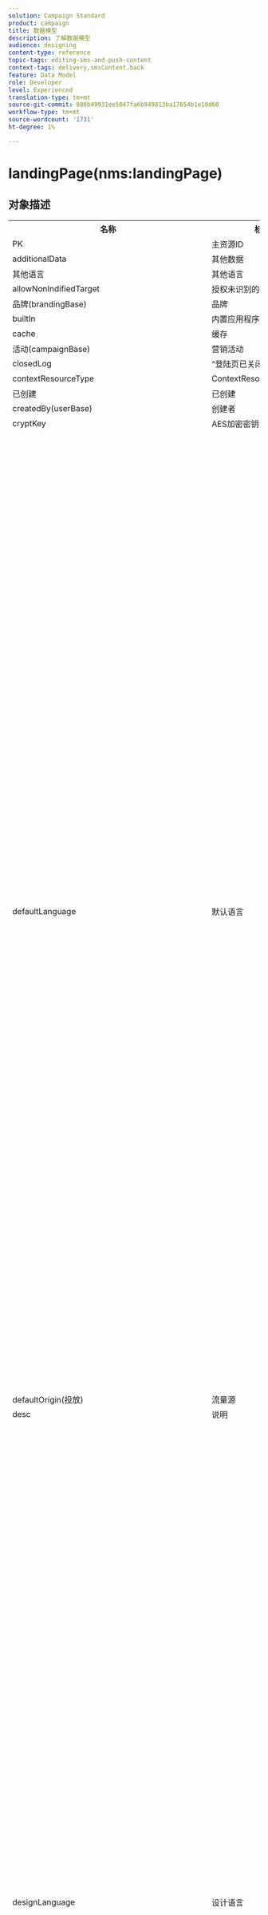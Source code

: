 ```yaml
---
solution: Campaign Standard
product: campaign
title: 数据模型
description: 了解数据模型
audience: designing
content-type: reference
topic-tags: editing-sms-and-push-content
context-tags: delivery,smsContent,back
feature: Data Model
role: Developer
level: Experienced
translation-type: tm+mt
source-git-commit: 088b49931ee5047fa6b949813ba17654b1e10d60
workflow-type: tm+mt
source-wordcount: '1731'
ht-degree: 1%

---
```



# landingPage(nms:landingPage)

## 对象描述

<table>
      <tr>
         <th>名称</th>
         <th>标签</th>
         <th>类型（长度）</th>
         <th>明细列表值</th>
      </tr>
      <tr>
         <td>PK</td>
         <td>主资源ID</td>
         <td>字符串 </td>
         <td> </td>
      </tr>
      <tr>
         <td>additionalData</td>
         <td>其他数据</td>
         <td>collection </td>
         <td> </td>
      </tr>
      <tr>
         <td>其他语言</td>
         <td>其他语言</td>
         <td>项目 </td>
         <td> </td>
      </tr>
      <tr>
         <td>allowNonIndifiedTarget</td>
         <td>授权未识别的访客</td>
         <td>布尔 </td>
         <td> </td>
      </tr>
      <tr>
         <td>品牌(brandingBase)</td>
         <td>品牌</td>
         <td>链接 </td>
         <td> </td>
      </tr>
      <tr>
         <td>builtIn</td>
         <td>内置应用程序对象</td>
         <td>布尔 </td>
         <td> </td>
      </tr>
      <tr>
         <td>cache</td>
         <td>缓存</td>
         <td>字符串 </td>
         <td> </td>
      </tr>
      <tr>
         <td>活动(campaignBase)</td>
         <td>营销活动</td>
         <td>链接 </td>
         <td> </td>
      </tr>
      <tr>
         <td>closedLog</td>
         <td>“登陆页已关闭”日志</td>
         <td>字符串 </td>
         <td> </td>
      </tr>
      <tr>
         <td>contextResourceType</td>
         <td>ContextResourceType</td>
         <td>字符串 </td>
         <td> </td>
      </tr>
      <tr>
         <td>已创建</td>
         <td>已创建</td>
         <td>日期 </td>
         <td> </td>
      </tr>
      <tr>
         <td>createdBy(userBase)</td>
         <td>创建者</td>
         <td>链接 </td>
         <td> </td>
      </tr>
      <tr>
         <td>cryptKey</td>
         <td>AES加密密钥</td>
         <td>字符串(64)</td>
         <td> </td>
      </tr>
      <tr>
         <td>defaultLanguage</td>
         <td>默认语言</td>
         <td>明细列表（字符串）(255)</td>
         <td>
            <ul>
               <li>希腊语 — 埃尔 — 埃尔</li>
               <li>英语 — en - en</li>
               <li>中文 — zh - zh</li>
               <li>法语（法国） — fr_FR - fr_FR</li>
               <li>越南语 — 六 — 六</li>
               <li>葡萄牙语（葡萄牙） — pt_PT - pt_PT</li>
               <li>意大利语（意大利） — it_IT - it_IT</li>
               <li>意大利语</li>
               <li>荷兰语（比利时） — nl_BE - nl_BE</li>
               <li>挪威语（挪威） — no_NO - no_NO</li>
               <li>荷兰语（荷兰） — nl_NL - nl_NL</li>
               <li>阿拉伯语 — ar-ar</li>
               <li>英语（美国） — en_US - en_US</li>
               <li>爱尔兰语 — 加 — 加</li>
               <li>捷克语 — cs- cs</li>
               <li>爱沙尼亚语 — et- et</li>
               <li>印度尼西亚语 — id - id</li>
               <li>西班牙语 — es- es</li>
               <li>俄语 — ru - ru</li>
               <li>荷兰语 — nl - nl</li>
               <li>瓦隆 — 瓦瓦 — 瓦</li>
               <li>葡萄牙语 — pt - pt</li>
               <li>法语（比利时） — fr_BE - fr_BE</li>
               <li>拉脱维亚语 — lv - lv</li>
               <li>立陶宛语 — lt-lt</li>
               <li>泰语 — 第 — 第</li>
               <li>英语（英国） — en_GB - en_GB</li>
               <li>法语 — fr - fr</li>
               <li>葡萄牙语（巴西） — pt_BR - pt_BR</li>
               <li>德语 — 德 — 德</li>
               <li>丹麦语 — 达 — 达</li>
               <li>芬兰语 — fi - fi</li>
               <li>匈牙利语 — 胡 — 胡</li>
               <li>瑞典语（芬兰） — sv_FI - sv_FI</li>
               <li>日语 — ja - ja</li>
               <li>希伯来</li>
               <li>朝鲜语 — 高 — 高</li>
               <li>瑞典语 — sv-sv</li>
               <li>瑞典语（瑞典语） — sv_SE - sv_SE</li>
               <li>斯洛伐克语 — sk - sk</li>
               <li>马耳他语 — mt- mt</li>
               <li>意大利语（瑞士） — it_CH - it_CH</li>
               <li>波兰语 — pl-pl</li>
               <li>Slovene - sl - sl</li>
               <li>无效值 — __Invalid_value__ - __Invalid_value__</li>
            </ul>
         </td>
      </tr>
      <tr>
         <td>defaultOrigin(投放)</td>
         <td>流量源</td>
         <td>链接 </td>
         <td> </td>
      </tr>
      <tr>
         <td>desc</td>
         <td>说明</td>
         <td>string(512)</td>
         <td> </td>
      </tr>
      <tr>
         <td>designLanguage</td>
         <td>设计语言</td>
         <td>明细列表（字符串）(255)</td>
         <td>
            <ul>
               <li>希腊语 — 埃尔 — 埃尔</li>
               <li>英语 — en - en</li>
               <li>中文 — zh - zh</li>
               <li>法语（法国） — fr_FR - fr_FR</li>
               <li>越南语 — 六 — 六</li>
               <li>葡萄牙语（葡萄牙） — pt_PT - pt_PT</li>
               <li>意大利语（意大利） — it_IT - it_IT</li>
               <li>意大利语</li>
               <li>荷兰语（比利时） — nl_BE - nl_BE</li>
               <li>挪威语（挪威） — no_NO - no_NO</li>
               <li>荷兰语（荷兰） — nl_NL - nl_NL</li>
               <li>阿拉伯语 — ar-ar</li>
               <li>英语（美国） — en_US - en_US</li>
               <li>爱尔兰语 — 加 — 加</li>
               <li>捷克语 — cs- cs</li>
               <li>爱沙尼亚语 — et- et</li>
               <li>印度尼西亚语 — id - id</li>
               <li>西班牙语 — es- es</li>
               <li>俄语 — ru - ru</li>
               <li>荷兰语 — nl - nl</li>
               <li>瓦隆 — 瓦瓦 — 瓦</li>
               <li>葡萄牙语 — pt - pt</li>
               <li>法语（比利时） — fr_BE - fr_BE</li>
               <li>拉脱维亚语 — lv - lv</li>
               <li>立陶宛语 — lt-lt</li>
               <li>泰语 — 第 — 第</li>
               <li>英语（英国） — en_GB - en_GB</li>
               <li>法语 — fr - fr</li>
               <li>葡萄牙语（巴西） — pt_BR - pt_BR</li>
               <li>德语 — 德 — 德</li>
               <li>丹麦语 — 达 — 达</li>
               <li>芬兰语 — fi - fi</li>
               <li>匈牙利语 — 胡 — 胡</li>
               <li>瑞典语（芬兰） — sv_FI - sv_FI</li>
               <li>日语 — ja - ja</li>
               <li>希伯来</li>
               <li>朝鲜语 — 高 — 高</li>
               <li>瑞典语 — sv-sv</li>
               <li>瑞典语（瑞典语） — sv_SE - sv_SE</li>
               <li>斯洛伐克语 — sk - sk</li>
               <li>马耳他语 — mt- mt</li>
               <li>意大利语（瑞士） — it_CH - it_CH</li>
               <li>波兰语 — pl-pl</li>
               <li>Slovene - sl - sl</li>
               <li>无效值 — __Invalid_value__ - __Invalid_value__</li>
            </ul>
         </td>
      </tr>
      <tr>
         <td>dynamicService</td>
         <td>动态服务</td>
         <td>布尔 </td>
         <td> </td>
      </tr>
      <tr>
         <td>结束</td>
         <td>过期日期</td>
         <td>日期 </td>
         <td> </td>
      </tr>
      <tr>
         <td>errorContextResourceType</td>
         <td>ErrorContextResourceType</td>
         <td>字符串 </td>
         <td> </td>
      </tr>
      <tr>
         <td>errorPage</td>
         <td>错误页</td>
         <td>项目 </td>
         <td> </td>
      </tr>
      <tr>
         <td>geoUnit(geoUnitBase)</td>
         <td>地理单位</td>
         <td>链接 </td>
         <td> </td>
      </tr>
      <tr>
         <td>htmlPage</td>
         <td>页面</td>
         <td>collection </td>
         <td> </td>
      </tr>
      <tr>
         <td>identificationByUrlParam</td>
         <td>按URL参数标识</td>
         <td>布尔 </td>
         <td> </td>
      </tr>
      <tr>
         <td>inactiveUrlRedirection</td>
         <td>重定向URL</td>
         <td>string(4096)</td>
         <td> </td>
      </tr>
      <tr>
         <td>isExternal</td>
         <td>是外部资源</td>
         <td>布尔 </td>
         <td> </td>
      </tr>
      <tr>
         <td>isTemplate</td>
         <td>模板</td>
         <td>布尔 </td>
         <td> </td>
      </tr>
      <tr>
         <td>作业</td>
         <td>作业</td>
         <td>collection </td>
         <td> </td>
      </tr>
      <tr>
         <td>jobLogs</td>
         <td>日志</td>
         <td>collection </td>
         <td> </td>
      </tr>
      <tr>
         <td>标签</td>
         <td>标签</td>
         <td>string(128)</td>
         <td> </td>
      </tr>
      <tr>
         <td>lastModified</td>
         <td>上次修改时间</td>
         <td>日期 </td>
         <td> </td>
      </tr>
      <tr>
         <td>loadingFilter(queryFilterBase)</td>
         <td>正在加载键</td>
         <td>链接 </td>
         <td> </td>
      </tr>
      <tr>
         <td>loadingFilterMapping</td>
         <td>加载键的参数</td>
         <td>collection </td>
         <td> </td>
      </tr>
      <tr>
         <td>logicalStatus</td>
         <td>执行状态</td>
         <td>明细列表（字符串）(255)</td>
         <td>
            <ul>
               <li>进行中 — 已启动 — 已启动</li>
               <li>编辑 — 版本 — 版本</li>
               <li>完成 — 完成 — 完成</li>
               <li>警告 — 警告 — 警告</li>
               <li>错误 — 错误 — 错误</li>
               <li>无效值 — __Invalid_value__ - __Invalid_value__</li>
            </ul>
         </td>
      </tr>
      <tr>
         <td>messageAction</td>
         <td>开始发送消息</td>
         <td>布尔 </td>
         <td> </td>
      </tr>
      <tr>
         <td>messageActionDelivery(deliveryMCTemplateBase)</td>
         <td>事务性消息</td>
         <td>链接 </td>
         <td> </td>
      </tr>
      <tr>
         <td>modifiedBy(userBase)</td>
         <td>修改者</td>
         <td>链接 </td>
         <td> </td>
      </tr>
      <tr>
         <td>name</td>
         <td>ID</td>
         <td>字符串(64)</td>
         <td> </td>
      </tr>
      <tr>
         <td>orgUnit(orgUnitBase)</td>
         <td>组织单位</td>
         <td>链接 </td>
         <td> </td>
      </tr>
      <tr>
         <td>预填</td>
         <td>预载访客数据</td>
         <td>布尔 </td>
         <td> </td>
      </tr>
      <tr>
         <td>项目(programBase)</td>
         <td>项目</td>
         <td>链接 </td>
         <td> </td>
      </tr>
      <tr>
         <td>publicUrl</td>
         <td>公共URL</td>
         <td>字符串 </td>
         <td> </td>
      </tr>
      <tr>
         <td>publicationDate</td>
         <td>发布日期</td>
         <td>日期 </td>
         <td> </td>
      </tr>
      <tr>
         <td>reconsiblitionFilter(queryFilterBase)</td>
         <td>合并关键项</td>
         <td>链接 </td>
         <td> </td>
      </tr>
      <tr>
         <td>reconsiblitionFilterMapping</td>
         <td>合并关键项参数</td>
         <td>collection </td>
         <td> </td>
      </tr>
      <tr>
         <td>reconsiblitionUpdateStrategy</td>
         <td>更新战略</td>
         <td>明细列表（字节） </td>
         <td>
            <ul>
               <li>更新 — updateTarget - 1</li>
               <li>未授权 — 未授权 — 0</li>
               <li>无效值 — __Invalid_value__ - __Invalid_value__</li>
            </ul>
         </td>
      </tr>
      <tr>
         <td>服务(serviceBase)</td>
         <td>订阅服务</td>
         <td>链接 </td>
         <td> </td>
      </tr>
      <tr>
         <td>specificAction</td>
         <td>特定操作</td>
         <td>明细列表（字节） </td>
         <td>
            <ul>
               <li>黑名单 — 黑名单 — 3</li>
               <li>无特定操作 — 无 — 0</li>
               <li>退订-退订- 2</li>
               <li>无效值 — __Invalid_value__ - __Invalid_value__</li>
               <li>订阅-订阅- 1</li>
            </ul>
         </td>
      </tr>
      <tr>
         <td>开始</td>
         <td>部署日期</td>
         <td>日期 </td>
         <td> </td>
      </tr>
      <tr>
         <td>状态</td>
         <td>状态</td>
         <td>明细列表（字节） </td>
         <td>
            <ul>
               <li>编辑 — 编辑 — 0</li>
               <li>发布失败 — 失败 — 99</li>
               <li>已关闭 — 已关闭 — 20</li>
               <li>无效值 — __Invalid_value__ - __Invalid_value__</li>
               <li>在线 — 已打开 — 10</li>
            </ul>
         </td>
      </tr>
      <tr>
         <td>targetResource</td>
         <td>定位维度</td>
         <td>string(255)</td>
         <td> </td>
      </tr>
      <tr>
         <td>模板(landingPage)</td>
         <td>登陆页模板</td>
         <td>链接 </td>
         <td> </td>
      </tr>
      <tr>
         <td>testUrl</td>
         <td>测试URL</td>
         <td>字符串 </td>
         <td> </td>
      </tr>
      <tr>
         <td>缩略图</td>
         <td>缩略图</td>
         <td>string(255)</td>
         <td> </td>
      </tr>
      <tr>
         <td>时区</td>
         <td>时区</td>
         <td>明细列表（字符串）(64)</td>
         <td>
            <ul>
               <li>(GMT-02:00)中大西洋 — 大西洋 — 南乔治亚 — 大西洋/南乔治亚</li>
               <li>(GMT+02:00)安曼 — 亚洲_安曼 — 亚洲/安曼</li>
               <li>(GMT-03:00)布拉西 — 美洲_圣保罗 — 美洲/圣保罗</li>
               <li>(GMT+06:00)阿斯塔纳，达卡 — 亚洲_达卡 — 亚洲/达卡</li>
               <li>(GMT+06:00)新西伯利亚 — 亚洲_新西伯利亚 — 亚洲/新西伯利亚</li>
               <li>(GMT+02:00)温得和克 — 非洲_温得和克 — 非洲/温得和克</li>
               <li>(GMT+04:00)高加索，埃里温 — 亚洲_埃里温 — 亚洲/埃里温</li>
               <li>(GMT-04:00)马瑙斯 — 美国_马瑙斯 — 美国/马瑙斯</li>
               <li>(GMT+03:30)德黑兰 — 亚洲_德黑兰 — 亚洲/德黑兰</li>
               <li>(GMT+12:00)奥克兰，惠灵顿 — 太平洋 — 奥克兰 — 太平洋/奥克兰</li>
               <li>(GMT+02:00)耶路撒冷 — 亚洲_耶路撒冷 — 亚洲/耶路撒冷</li>
               <li>(GMT+03:00)莫斯科，圣彼得堡，伏尔加格勒 — 欧洲_莫斯科 — 欧洲/莫斯科</li>
               <li>(GMT+09:30)阿德莱德 — 澳大利亚_阿德莱德 — 澳大利亚/阿德莱德</li>
               <li>(GMT+10:00)堪培拉，墨尔本，悉尼 — 澳大利亚_堪培拉 — 澳大利亚/堪培拉</li>
               <li>(GMT+08:00)珀斯 — 澳大利亚_珀斯 — 澳大利亚/珀斯</li>
               <li>(GMT+09:00)雅库茨克 — 亚洲_雅库茨克 — 亚洲/雅库茨克</li>
               <li>(GMT-10:00)哈瓦伊 — 太平洋_檀香山 — 太平洋/檀香山</li>
               <li>(GMT+04:00)巴库 — 亚洲_巴库 — 亚洲/巴库</li>
               <li>(GMT+10:00)符拉迪沃斯托克 — 亚洲_符拉迪沃斯托克 — 亚洲/符拉迪沃斯托克</li>
               <li>(GMT+09:00)首尔 — 亚洲_首尔 — 亚洲/首尔</li>
               <li>(GMT+01:00)萨拉热窝，斯科普列，索非亚，华沙，萨格勒布 — 欧洲_萨拉热窝 — 欧洲/萨拉热窝</li>
               <li>服务器时区 — _server_ - _server_</li>
               <li>(GMT+04:00)阿布扎比，马斯喀特 — 亚洲_马斯喀特 — 亚洲/马斯喀特</li>
               <li>(GMT+08:00)吉隆坡，新加坡 — 亚洲_吉隆坡 — 亚洲/吉隆坡</li>
               <li>(GMT+09:00)大坂，札幌，东京 — 亚洲_东京 — 亚洲/东京</li>
               <li>(GMT+10:00)布里斯班 — 澳大利亚_布里斯班 — 澳大利亚/布里斯班</li>
               <li>(GMT+05:30)斯里哈亚华登尼普拉 — 亚洲_科伦坡 — 亚洲/科伦坡</li>
               <li>(GMT+02:00)哈拉雷，比勒陀利亚 — 非洲_哈拉雷 — 非洲/哈拉雷</li>
               <li>(GMT+08:00)乌兰巴托 — 亚洲_乌兰巴托 — 亚洲/乌兰巴托</li>
               <li>(GMT-02:00)格林威治平均时间减2小时 — Gmt_m2 - Etc/GMT+2</li>
               <li>(GMT-03:00)格林威治平均时间减3小时 — Gmt_m3 - Etc/GMT+3</li>
               <li>(GMT-01:00)格林威治平均时间减1小时 — Gmt_m1 - Etc/GMT+1</li>
               <li>(GMT-06:00)格林威治平均时间减6小时 — Gmt_m6 - Etc/GMT+6</li>
               <li>(GMT-07:00)格林威治平均时间减7小时 — Gmt_m7 - Etc/GMT+7</li>
               <li>(GMT-04:00)格林威治平均时间减4小时 — Gmt_m4 - Etc/GMT+4</li>
               <li>(GMT)卡萨布兰卡 — 非洲_卡萨布兰卡 — 非洲/卡萨布兰卡</li>
               <li>(GMT+05:30)加尔各答，钦奈，孟买，新德里 — 亚洲_加尔各答 — 亚洲/加尔各答</li>
               <li>(GMT-11:00)格林威治平均时间减11小时 — Gmt_m11 - Etc/GMT+11</li>
               <li>(GMT-09:00)格林威治平均时间减9小时 — Gmt_m9 - Etc/GMT+9</li>
               <li>(GMT-03:30)纽芬兰 — 美国圣约翰斯 — 美国/圣约翰斯</li>
               <li>默认 — _inherit_ - _inherit_</li>
               <li>(GMT+03:00)格林威治平均时间加3小时 — Gmt_p3 - Etc/GMT-3</li>
               <li>(GMT-04:30)加拉加斯 — 美洲_加拉加斯 — 美洲/加拉加斯</li>
               <li>(GMT+01:00)阿姆斯特丹，柏林，伯尔尼，罗马，斯德哥尔摩，维也纳 — 欧洲_柏林 — 欧洲/柏林</li>
               <li>(GMT-07:00)奇瓦瓦，拉巴斯，马萨特兰 — 美国_奇瓦瓦 — 美国/奇瓦瓦</li>
               <li>(GMT+03:00)内罗毕 — 非洲_内罗毕 — 非洲/内罗毕</li>
               <li>(GMT-04:00)亚松森 — 美国_亚松森 — 美国/亚松森</li>
               <li>(GMT+03:00)巴格达德 — 亚洲_巴格达 — 亚洲/巴格达</li>
               <li>(GMT-10:00)格林威治平均时间减10小时 — Gmt_m10 - Etc/GMT+10</li>
               <li>(GMT-03:00)格陵兰 — 美国_戈德萨布 — 美国/戈德萨布</li>
               <li>(GMT+02:00)达马斯 — 亚洲_大马士革 — 亚洲/大马士革</li>
               <li>(GMT-11:00)萨摩亚 — 太平洋_萨摩亚 — 太平洋/萨摩亚</li>
               <li>(GMT-05:00)波哥大，利马，基多 — 美国_波哥大 — 美国/波哥大</li>
               <li>(GMT+01:00)布鲁塞尔，哥本哈根，马德里，巴黎 — 欧洲_巴黎 — 欧洲/巴黎</li>
               <li>(GMT+08:00)北京，重庆，香港，乌鲁木齐 — 亚洲_上海 — 亚洲/上海</li>
               <li>(GMT+12:00)菲吉 — 太平洋_斐济 — 太平洋/斐济</li>
               <li>(GMT+02:00)雅典，伊斯坦布尔，明斯克 — 欧洲_雅典 — 欧洲/雅典</li>
               <li>(GMT+04:00)第比利斯 — 亚洲_第比利斯 — 亚洲/第比利斯</li>
               <li>无效值 — __Invalid_value__ - __Invalid_value__</li>
               <li>(GMT+05:45)加德满都 — 亚洲_加德满都 — 亚洲/加德满都</li>
               <li>(GMT-05:00)印第安纳州（东部） — 美国_印第安纳波利斯 — 美国/印第安纳波利斯</li>
               <li>(GMT-01:00)佛得角群岛 — 大西洋_佛得角 — 大西洋/佛得角</li>
               <li>(GMT+04:00)路易港 — 印度_毛里求斯 — 印度/毛里求斯</li>
               <li>(GMT+08:00)台北 — 亚洲_台北 — 亚洲/台北</li>
               <li>数据库的时区 — _wdbc_ - _wdbc_</li>
               <li>(GMT+06:30)仰光 — 亚洲_仰光 — 亚洲/仰光</li>
               <li>(GMT+11:00)马加丹，所罗门群岛，新喀里多尼亚 — 太平洋 — 瓜达卡纳尔 — 太平洋/瓜达卡纳尔</li>
               <li>(GMT+02:00)开罗 — 非洲_开罗 — 非洲/开罗</li>
               <li>(GMT+05:00)叶卡捷琳堡 — 亚洲_叶卡捷琳堡 — 亚洲/叶卡捷琳堡</li>
               <li>(GMT+08:00)伊尔库茨克 — 亚洲_伊尔库茨克 — 亚洲/伊尔库茨克</li>
               <li>(GMT+10:00)关岛，莫雷斯比港 — 太平洋_关岛 — 太平洋/关岛</li>
               <li>(GMT-04:00)大西洋标准时间（加拿大） — 美国哈利法克斯 — 美国/哈利法克斯</li>
               <li>(GMT)格林威治时间 — GMT-GMT</li>
               <li>(GMT-04:00)拉巴斯 — 美国_拉巴斯 — 美国/拉巴斯</li>
               <li>操作员时区 — _login_ - _login_</li>
               <li>(GMT-06:00)瓜达拉哈拉，墨西哥，蒙特雷 — 美国_墨西哥_城 — 美国/墨西哥_城</li>
               <li>(GMT+09:30)达尔文 — 澳大利亚_达尔文 — 澳大利亚/达尔文</li>
               <li>(GMT-05:00)东部（美国和加拿大） — 美国_纽约 — 美国/纽约</li>
               <li>(GMT-05:00)格林威治平均时间减5小时 — Gmt_m5 - Etc/GMT+5</li>
               <li>(GMT+05:00)伊斯兰堡，卡拉奇，大其木 — 亚洲_卡拉奇 — 亚洲/卡拉奇</li>
               <li>(GMT+03:00)科韦特，里亚德 — 亚洲_利雅得 — 亚洲/利雅得</li>
               <li>(GMT-08:00)格林威治平均时间减8小时 — Gmt_m8 - Etc/GMT+8</li>
               <li>(GMT-01:00)亚速尔群岛 — 大西洋_亚速尔 — 大西洋/亚速尔群岛</li>
               <li>(GMT+07:00)曼谷，河内，雅加达 — 亚洲_曼谷 — 亚洲/曼谷</li>
               <li>(GMT)蒙罗维亚 — 非洲_蒙罗维亚 — 非洲/蒙罗维亚</li>
               <li>(GMT-09:00)阿拉斯加 — 美国_安克拉治 — 美国/安克拉治</li>
               <li>(GMT+01:00)贝尔格莱德，布拉迪斯拉发，布达佩斯，卢布尔雅那，布拉格 — 欧洲_贝尔格莱德 — 欧洲/贝尔格莱德</li>
               <li>(GMT)雷克雅未克 — 大西洋_雷克雅未克 — 大西洋/雷克雅未克</li>
               <li>(GMT+02:00)布卡斯特 — 欧洲_布加勒斯特 — 欧洲/布加勒斯特</li>
               <li>(GMT+05:00)格林威治平均时间加5小时 — Gmt_p5 - Etc/GMT-5</li>
               <li>(GMT+04:00)格林威治平均时间加4小时 — Gmt_p4 - Etc/GMT-4</li>
               <li>(GMT+07:00)格林威治平均时间加7小时 — Gmt_p7 - Etc/GMT-7</li>
               <li>(GMT+06:00)格林威治平均时间加6小时 — Gmt_p6 - Etc/GMT-6</li>
               <li>(GMT+01:00)格林威治平均时间加1小时 — Gmt_p1 - Etc/GMT-1</li>
               <li>(GMT-08:00)太平洋（美国和加拿大） — 美国_洛杉矶 — 美国/洛杉矶</li>
               <li>(GMT+02:00)格林威治平均时间加2小时 — Gmt_p2 - Etc/GMT-2</li>
               <li>(GMT+07:00)克拉斯诺亚尔斯克 — 亚洲_克拉斯诺亚尔斯克 — 亚洲/克拉斯诺亚尔斯克</li>
               <li>(GMT+09:00)格林威治平均时间加9小时 — Gmt_p9 - Etc/GMT-9</li>
               <li>(GMT+08:00)格林威治平均时间加8小时 — Gmt_p8 - Etc/GMT-8</li>
               <li>(GMT+10:00)霍巴特 — 澳大利亚_霍巴特 — 澳大利亚/霍巴特</li>
               <li>(GMT+13:00)努库阿洛法 — 太平洋_通加塔布 — 太平洋/通加塔布</li>
               <li>(GMT-06:00)中美洲 — 美国_里贾纳 — 美国/里贾纳</li>
               <li>(GMT-03:00)布宜诺斯艾利斯，卡宴，福塔雷萨 — 美国_布宜诺斯艾利斯 — 美国/布宜诺斯艾利斯</li>
               <li>(GMT-07:00)洛矶山脉（美国和加拿大） — 美国_丹佛 — 美国/丹佛</li>
               <li>(GMT+01:00)中非 — 西非 — 罗安达 — 非洲/罗安达</li>
               <li>(GMT+02:00)赫尔辛基，基辅，里加，索非亚，塔林，维尔纽斯 — 欧洲_赫尔辛基 — 欧洲/赫尔辛基</li>
               <li>(GMT)格林威治平均时间：都柏林、爱丁堡、里斯本、伦敦 — 欧洲_伦敦 — 欧洲/伦敦</li>
               <li>(GMT-07:00)亚利桑那 — 美国_凤凰城 — 美国/凤凰城</li>
               <li>(GMT+02:00)贝鲁特 — 亚洲_贝鲁特 — 亚洲/贝鲁特</li>
               <li>(GMT+04:30)喀布尔 — 亚洲_喀布尔 — 亚洲/喀布尔</li>
               <li>(GMT-06:00)中心（美国和加拿大） — 美国_芝加哥 — 美国/芝加哥</li>
               <li>(GMT+11:00)格林威治平均时间加11小时 — Gmt_p11 - Etc/GMT-11</li>
               <li>(GMT+10:00)格林威治平均时间加10小时 — Gmt_p10 - Etc/GMT-10</li>
               <li>(GMT+13:00)格林威治平均时间加13小时 — Gmt_p13 - Etc/GMT-13</li>
               <li>(GMT+12:00)格林威治平均时间加12小时 — Gmt_p12 - Etc/GMT-12</li>
               <li>(GMT-04:00)圣地亚哥 — 美国_圣地亚哥 — 美国/圣地亚哥</li>
               <li>(GMT-03:00)蒙得维的亚 — 美国_蒙得维的亚 — 美国/蒙得维的亚</li>
               <li>(GMT-04:00)库亚巴 — 美国_库亚巴 — 美国/库亚巴</li>
            </ul>
         </td>
      </tr>
      <tr>
         <td>title</td>
         <td>登陆页</td>
         <td>string(255)</td>
         <td> </td>
      </tr>
      <tr>
         <td>trackingEnabled</td>
         <td>日志响应</td>
         <td>布尔 </td>
         <td> </td>
      </tr>
      <tr>
         <td>trackingUrlName</td>
         <td>跟踪URL名称</td>
         <td>字符串 </td>
         <td> </td>
      </tr>
      <tr>
         <td>类型</td>
         <td>类型</td>
         <td>明细列表（字节） </td>
         <td>
            <ul>
               <li>常规 — 常规 — 0</li>
               <li>退订服务 — 退订- 3</li>
               <li>黑名单 — 黑名单 — 4</li>
               <li>无效值 — __Invalid_value__ - __Invalid_value__</li>
               <li>收购 — 收购–1</li>
               <li>订阅到服务 — 订阅- 2</li>
            </ul>
         </td>
      </tr>
      <tr>
         <td>uuid</td>
         <td>安全ID</td>
         <td>字符串 </td>
         <td> </td>
      </tr>
      <tr>
         <td>webTrackingEnabled</td>
         <td>启用Web跟踪</td>
         <td>布尔 </td>
         <td> </td>
      </tr>
   </table>

## 过滤器

按逻辑状态(byLogicalStatus)

<table>
    <tr>
    <th>名称</th>
    <th>类型</th>
    </tr>
    <tr>
    <td>状态</td>
    <td>明细列表</td>
    </tr>
</table>

按名称或标签（按文本）

<table>
    <tr>
    <th>名称</th>
    <th>类型</th>
    </tr>
    <tr>
    <td>文本</td>
    <td>字符串</td>
    </tr>
</table>

按状态（按状态）

<table>
    <tr>
    <th>名称</th>
    <th>类型</th>
    </tr>
    <tr>
    <td>状态</td>
    <td>明细列表</td>
    </tr>
</table>

通过定位资源(byTargetResource)

<table>
<tr>
<th>名称</th>
<th>类型</th>
</tr>
<tr>
<td>targetResource</td>
<td>字符串</td>
</tr>
</table>

包括高级登陆页（与高级）

<table>
    <tr>
    <th>名称</th>
    <th>类型</th>
    </tr>
    <tr>
    <td>高级</td>
    <td>布尔</td>
    </tr>
</table>

包含来自异构投放的连续列表(withContinuous)

<table>
        <tr>
        <th>名称</th>
        <th>类型</th>
        </tr>
        <tr>
        <td>withContinuous</td>
        <td>布尔</td>
        </tr>
    </table>

在给定期间（按日历）

<table>
        <tr>
        <th>名称</th>
        <th>类型</th>
        </tr>
        <tr>
        <td>startDate</td>
        <td>日期</td>
        </tr>
        <tr>
        <td>endDate</td>
        <td>日期</td>
        </tr>
    </table>

在给定期间发布（按计划）

<table>
    <tr>
    <th>名称</th>
    <th>类型</th>
    </tr>
    <tr>
    <td>startDate</td>
    <td>日期</td>
    </tr>
    <tr>
    <td>endDate</td>
    <td>日期</td>
    </tr>
</table>
